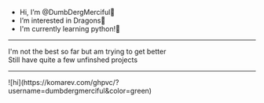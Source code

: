-  Hi, I’m @DumbDergMerciful💜
-  I’m interested in Dragons💜
-  I'm currently learning python!💜
<hr>
I'm not the best so far but am trying to get better
<br>
Still have quite a few unfinshed projects
<hr>
![hi](https://komarev.com/ghpvc/?username=dumbdergmerciful&color=green)
